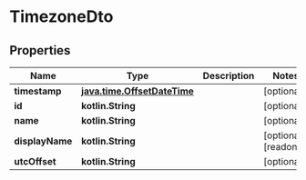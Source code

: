 
# TimezoneDto

## Properties
| Name | Type | Description | Notes |
| ------------ | ------------- | ------------- | ------------- |
| **timestamp** | [**java.time.OffsetDateTime**](java.time.OffsetDateTime.md) |  |  [optional] |
| **id** | **kotlin.String** |  |  [optional] |
| **name** | **kotlin.String** |  |  [optional] |
| **displayName** | **kotlin.String** |  |  [optional] [readonly] |
| **utcOffset** | **kotlin.String** |  |  [optional] |



